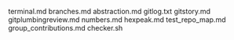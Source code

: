 terminal.md
branches.md
abstraction.md
gitlog.txt
gitstory.md
gitplumbingreview.md
numbers.md
hexpeak.md
test_repo_map.md
group_contributions.md
checker.sh
